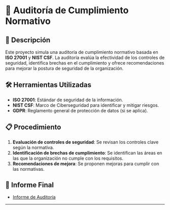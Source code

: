 # 📜 Auditoría de Cumplimiento Normativo

## 📌 Descripción
Este proyecto simula una auditoría de cumplimiento normativo basada en **ISO 27001** y **NIST CSF**. La auditoría evalúa la efectividad de los controles de seguridad, identifica brechas en el cumplimiento y ofrece recomendaciones para mejorar la postura de seguridad de la organización.

## 🛠 Herramientas Utilizadas
- **ISO 27001**: Estándar de seguridad de la información.
- **NIST CSF**: Marco de Ciberseguridad para identificar y mitigar riesgos.
- **GDPR**: Reglamento general de protección de datos (si se aplica).

## 📋 Procedimiento
1. **Evaluación de controles de seguridad**: Se revisan los controles clave según la normativa.
2. **Identificación de brechas de cumplimiento**: Se identifican las áreas en las que la organización no cumple con los requisitos.
3. **Recomendaciones de mejora**: Se proponen mejoras para cumplir con las normativas.

## 📑 Informe Final
- [Informe de Auditoría](Cumplimiento_Informe.pdf)

---
